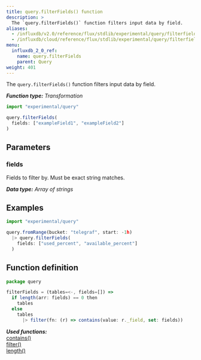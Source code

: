 ```yaml
---
title: query.filterFields() function
description: >
  The `query.filterFields()` function filters input data by field.
aliases:
  - /influxdb/v2.0/reference/flux/stdlib/experimental/query/filterfields/
  - /influxdb/cloud/reference/flux/stdlib/experimental/query/filterfields/
menu:
  influxdb_2_0_ref:
    name: query.filterFields
    parent: Query
weight: 401
---
```


The `query.filterFields()` function filters input data by field.

_**Function type:** Transformation_

```js
import "experimental/query"

query.filterFields(
  fields: ["exampleField1", "exampleField2"]
)
```

## Parameters

### fields
Fields to filter by.
Must be exact string matches.

_**Data type:** Array of strings_

## Examples

```js
import "experimental/query"

query.fromRange(bucket: "telegraf", start: -1h)
  |> query.filterFields(
    fields: ["used_percent", "available_percent"]
  )
```

## Function definition
```js
package query

filterFields = (tables=<-, fields=[]) =>
  if length(arr: fields) == 0 then
    tables
  else
    tables
      |> filter(fn: (r) => contains(value: r._field, set: fields))
```

_**Used functions:**_  
[contains()](/influxdb/v2.0/reference/flux/stdlib/built-in/tests/contains/)  
[filter()](/influxdb/v2.0/reference/flux/stdlib/built-in/transformations/filter/)  
[length()](/influxdb/v2.0/reference/flux/stdlib/built-in/misc/length/)  
